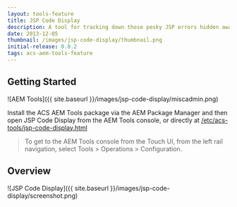 ```yaml
---
layout: tools-feature
title: JSP Code Display
description: A tool for tracking down those pesky JSP errors hidden away in compiled servlets.
date: 2013-12-05
thumbnail: /images/jsp-code-display/thumbnail.png
initial-release: 0.0.2
tags: acs-aem-tools-feature
---
```


## Getting Started

![AEM Tools]({{ site.baseurl }}/images/jsp-code-display/miscadmin.png)

Install the ACS AEM Tools package via the AEM Package Manager and then open JSP Code Display from the AEM Tools console, or directly at [/etc/acs-tools/jsp-code-display.html](http://localhost:4502/etc/acs-tools/jsp-code-display.html)

> To get to the AEM Tools console from the Touch UI, from the left rail navigation, select Tools > Operations > Configuration.

## Overview

![JSP Code Display]({{ site.baseurl }}/images/jsp-code-display/screenshot.png)
